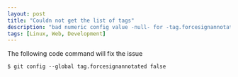 ```yaml
---
layout: post
title: "Couldn not get the list of tags"
description: "bad numeric config value -null- for -tag.forcesignannotated- invalid unit"
tags: [Linux, Web, Development]
---
```


The following code command will fix the issue 

```
$ git config --global tag.forcesignannotated false
```